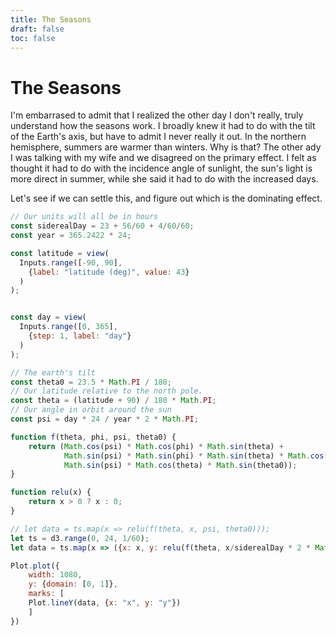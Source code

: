 ```yaml
---
title: The Seasons
draft: false
toc: false
---
```

# The Seasons

I'm embarrased to admit that I realized the other day I don't really, truly understand how the seasons work.  I broadly knew it had to do
with the tilt of the Earth's axis, but have to admit I never really it out.  In the northern hemisphere, summers are warmer than winters.
Why is that?  The other ady I was talking with my wife and we disagreed on the primary effect.  I felt as thought it had to do with the 
incidence angle of sunlight, the sun's light is more direct in summer, while she said it had to do with the increased days.

Let's see if we can settle this, and figure out which is the dominating effect.


```js echo
// Our units will all be in hours
const siderealDay = 23 + 56/60 + 4/60/60;
const year = 365.2422 * 24;
```


```js
const latitude = view(
  Inputs.range([-90, 90],
    {label: "latitude (deg)", value: 43}
  )
);


const day = view(
  Inputs.range([0, 365],
    {step: 1, label: "day"}
  )
);
```


```js echo
// The earth's tilt
const theta0 = 23.5 * Math.PI / 180;
// Our latitude relative to the north pole.
const theta = (latitude + 90) / 180 * Math.PI;
// Our angle in orbit around the sun
const psi = day * 24 / year * 2 * Math.PI;
```

```js echo
function f(theta, phi, psi, theta0) {
    return (Math.cos(psi) * Math.cos(phi) * Math.sin(theta) + 
            Math.sin(psi) * Math.sin(phi) * Math.sin(theta) * Math.cos(theta0) - 
            Math.sin(psi) * Math.cos(theta) * Math.sin(theta0));
}

function relu(x) {
    return x > 0 ? x : 0;
}
```

```js
// let data = ts.map(x => relu(f(theta, x, psi, theta0)));
let ts = d3.range(0, 24, 1/60);
let data = ts.map(x => ({x: x, y: relu(f(theta, x/siderealDay * 2 * Math.PI + Math.PI, psi, theta0))}));
```

```js
Plot.plot({
    width: 1080,
    y: {domain: [0, 1]},
    marks: [
    Plot.lineY(data, {x: "x", y: "y"})
    ]
})
```

